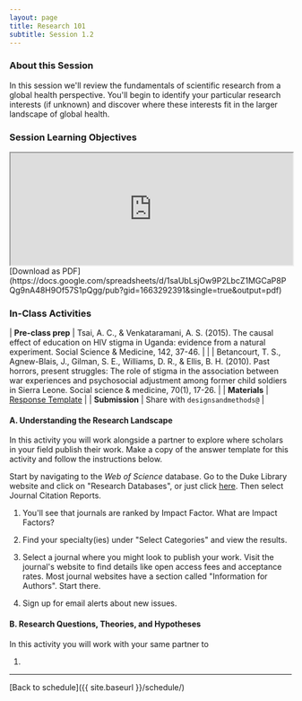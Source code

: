 ```yaml
---
layout: page
title: Research 101 
subtitle: Session 1.2
---
```


### About this Session

In this session we'll review the fundamentals of scientific research from a global health perspective. You'll begin to identify your particular research interests (if unknown) and discover where these interests fit in the larger landscape of global health.

### Session Learning Objectives
<iframe width="100%" height="200" src="https://docs.google.com/spreadsheets/d/1saUbLsjOw9P2LbcZ1MGCaP8PQg9nA48H9Of57S1pQgg/pubhtml?gid=1663292391&amp;single=true&amp;widget=true&amp;headers=false"></iframe>
[Download as PDF](https://docs.google.com/spreadsheets/d/1saUbLsjOw9P2LbcZ1MGCaP8PQg9nA48H9Of57S1pQgg/pub?gid=1663292391&single=true&output=pdf)

### In-Class Activities

| **Pre-class prep** | Tsai, A. C., & Venkataramani, A. S. (2015). The causal effect of education on HIV stigma in Uganda: evidence from a natural experiment. Social Science & Medicine, 142, 37-46. |
| | Betancourt, T. S., Agnew-Blais, J., Gilman, S. E., Williams, D. R., & Ellis, B. H. (2010). Past horrors, present struggles: The role of stigma in the association between war experiences and psychosocial adjustment among former child soldiers in Sierra Leone. Social science & medicine, 70(1), 17-26. |
| **Materials**       | [Response Template](https://docs.google.com/document/d/1DE4UUd-qBk3Fr6aUL26XMUzeXdRs0IwAxofjVg3XJGE/edit?usp=sharing) |
| **Submission**     | Share with `designsandmethods@` |

#### A. Understanding the Research Landscape

In this activity you will work alongside a partner to explore where scholars in your field publish their work. Make a copy of the answer template for this activity and follow the instructions below.

Start by navigating to the *Web of Science* database. Go to the Duke Library website and click on "Research Databases", or just click [here](http://guides.library.duke.edu/az.php). Then select Journal Citation Reports.

1. You'll see that journals are ranked by Impact Factor. What are Impact Factors?

2. Find your specialty(ies) under "Select Categories" and view the results.

3. Select a journal where you might look to publish your work. Visit the journal's website to find details like open access fees and acceptance rates. Most journal websites have a section called "Information for Authors". Start there.

4. Sign up for email alerts about new issues.

#### B. Research Questions, Theories, and Hypotheses

In this activity you will work with your same partner to  

1. 



* * *

[Back to schedule]({{ site.baseurl }}/schedule/)